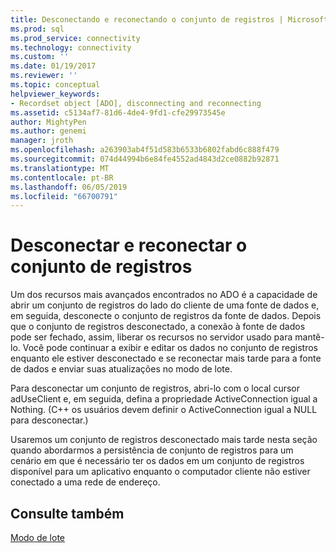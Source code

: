 ```yaml
---
title: Desconectando e reconectando o conjunto de registros | Microsoft Docs
ms.prod: sql
ms.prod_service: connectivity
ms.technology: connectivity
ms.custom: ''
ms.date: 01/19/2017
ms.reviewer: ''
ms.topic: conceptual
helpviewer_keywords:
- Recordset object [ADO], disconnecting and reconnecting
ms.assetid: c5134af7-81d6-4de4-9fd1-cfe29973545e
author: MightyPen
ms.author: genemi
manager: jroth
ms.openlocfilehash: a263903ab4f51d583b6533b6802fabd6c888f479
ms.sourcegitcommit: 074d44994b6e84fe4552ad4843d2ce0882b92871
ms.translationtype: MT
ms.contentlocale: pt-BR
ms.lasthandoff: 06/05/2019
ms.locfileid: "66700791"
---
```

# <a name="disconnecting-and-reconnecting-the-recordset"></a>Desconectar e reconectar o conjunto de registros
Um dos recursos mais avançados encontrados no ADO é a capacidade de abrir um conjunto de registros do lado do cliente de uma fonte de dados e, em seguida, desconecte o conjunto de registros da fonte de dados. Depois que o conjunto de registros desconectado, a conexão à fonte de dados pode ser fechado, assim, liberar os recursos no servidor usado para mantê-lo. Você pode continuar a exibir e editar os dados no conjunto de registros enquanto ele estiver desconectado e se reconectar mais tarde para a fonte de dados e enviar suas atualizações no modo de lote.  
  
 Para desconectar um conjunto de registros, abri-lo com o local cursor adUseClient e, em seguida, defina a propriedade ActiveConnection igual a Nothing. (C++ os usuários devem definir o ActiveConnection igual a NULL para desconectar.)  
  
 Usaremos um conjunto de registros desconectado mais tarde nesta seção quando abordarmos a persistência de conjunto de registros para um cenário em que é necessário ter os dados em um conjunto de registros disponível para um aplicativo enquanto o computador cliente não estiver conectado a uma rede de endereço.  
  
## <a name="see-also"></a>Consulte também  
 [Modo de lote](../../../ado/guide/data/batch-mode.md)
